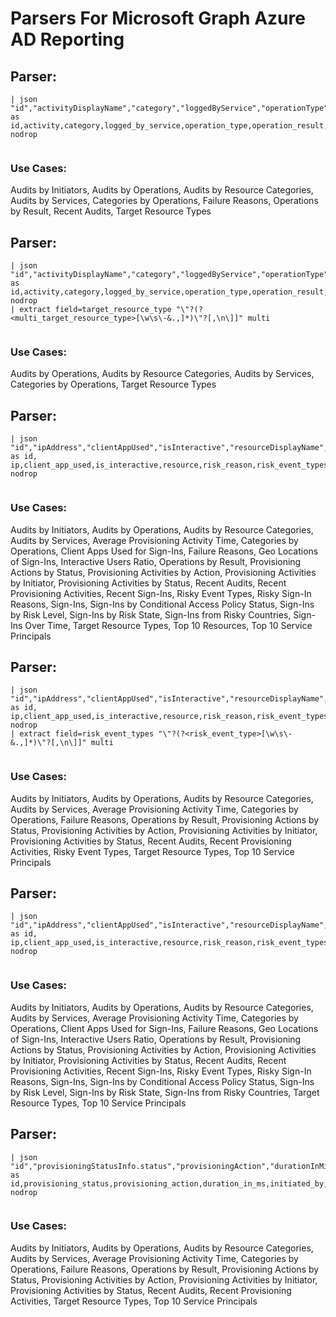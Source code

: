 # Parsers For Microsoft Graph Azure AD Reporting

## Parser:
```
| json "id","activityDisplayName","category","loggedByService","operationType","result","resultReason","targetResources[*].type","initiatedBy.user","initiatedBy.app" as id,activity,category,logged_by_service,operation_type,operation_result,result_reason,target_resource_type,is_user_initiator,is_app_initiator nodrop
 
```
### Use Cases:
Audits by Initiators, Audits by Operations, Audits by Resource Categories, Audits by Services, Categories by Operations, Failure Reasons, Operations by Result, Recent Audits, Target Resource Types



## Parser:
```
| json "id","activityDisplayName","category","loggedByService","operationType","result","resultReason","targetResources[*].type","initiatedBy.user","initiatedBy.app" as id,activity,category,logged_by_service,operation_type,operation_result,result_reason,target_resource_type,is_user_initiator,is_app_initiator nodrop
| extract field=target_resource_type "\"?(?<multi_target_resource_type>[\w\s\-&.,]*)\"?[,\n\]]" multi
 
```
### Use Cases:
Audits by Operations, Audits by Resource Categories, Audits by Services, Categories by Operations, Target Resource Types



## Parser:
```
| json "id","ipAddress","clientAppUsed","isInteractive","resourceDisplayName","riskDetail","riskEventTypes","riskLevelAggregated","riskState","status.failureReason","conditionalAccessStatus" as id, ip,client_app_used,is_interactive,resource,risk_reason,risk_event_types,risk_level,risk_state,failure_reason,conditional_activity_status nodrop
 
```
### Use Cases:
Audits by Initiators, Audits by Operations, Audits by Resource Categories, Audits by Services, Average Provisioning Activity Time, Categories by Operations, Client Apps Used for Sign-Ins, Failure Reasons, Geo Locations of Sign-Ins, Interactive Users Ratio, Operations by Result, Provisioning Actions by Status, Provisioning Activities by Action, Provisioning Activities by Initiator, Provisioning Activities by Status, Recent Audits, Recent Provisioning Activities, Recent Sign-Ins, Risky Event Types, Risky Sign-In Reasons, Sign-Ins, Sign-Ins by Conditional Access Policy Status, Sign-Ins by Risk Level, Sign-Ins by Risk State, Sign-Ins from Risky Countries, Sign-Ins Over Time, Target Resource Types, Top 10 Resources, Top 10 Service Principals



## Parser:
```
| json "id","ipAddress","clientAppUsed","isInteractive","resourceDisplayName","riskDetail","riskEventTypes","riskLevelAggregated","riskState","status.failureReason","conditionalAccessStatus" as id, ip,client_app_used,is_interactive,resource,risk_reason,risk_event_types,risk_level,risk_state,failure_reason,conditional_activity_status nodrop
| extract field=risk_event_types "\"?(?<risk_event_type>[\w\s\-&.,]*)\"?[,\n\]]" multi
 
```
### Use Cases:
Audits by Initiators, Audits by Operations, Audits by Resource Categories, Audits by Services, Average Provisioning Activity Time, Categories by Operations, Failure Reasons, Operations by Result, Provisioning Actions by Status, Provisioning Activities by Action, Provisioning Activities by Initiator, Provisioning Activities by Status, Recent Audits, Recent Provisioning Activities, Risky Event Types, Target Resource Types, Top 10 Service Principals



## Parser:
```
| json "id","ipAddress","clientAppUsed","isInteractive","resourceDisplayName","riskDetail","riskEventTypes","riskLevelAggregated","riskState","status.failureReason","conditionalAccessStatus","userDisplayName" as id, ip,client_app_used,is_interactive,resource,risk_reason,risk_event_types,risk_level,risk_state,failure_reason,conditional_activity_status,user_display_name nodrop
 
```
### Use Cases:
Audits by Initiators, Audits by Operations, Audits by Resource Categories, Audits by Services, Average Provisioning Activity Time, Categories by Operations, Client Apps Used for Sign-Ins, Failure Reasons, Geo Locations of Sign-Ins, Interactive Users Ratio, Operations by Result, Provisioning Actions by Status, Provisioning Activities by Action, Provisioning Activities by Initiator, Provisioning Activities by Status, Recent Audits, Recent Provisioning Activities, Recent Sign-Ins, Risky Event Types, Risky Sign-In Reasons, Sign-Ins, Sign-Ins by Conditional Access Policy Status, Sign-Ins by Risk Level, Sign-Ins by Risk State, Sign-Ins from Risky Countries, Target Resource Types, Top 10 Service Principals



## Parser:
```
| json "id","provisioningStatusInfo.status","provisioningAction","durationInMilliseconds","initiatedBy.initiatingType","servicePrincipal.displayName","sourceIdentity.identityType","sourceSystem.displayName","targetIdentity.identityType","targetSystem.displayName" as id,provisioning_status,provisioning_action,duration_in_ms,initiated_by,service_principal,source_identity_type,source_system,target_identity_type,target_system_name nodrop
 
```
### Use Cases:
Audits by Initiators, Audits by Operations, Audits by Resource Categories, Audits by Services, Average Provisioning Activity Time, Categories by Operations, Failure Reasons, Operations by Result, Provisioning Actions by Status, Provisioning Activities by Action, Provisioning Activities by Initiator, Provisioning Activities by Status, Recent Audits, Recent Provisioning Activities, Target Resource Types, Top 10 Service Principals


